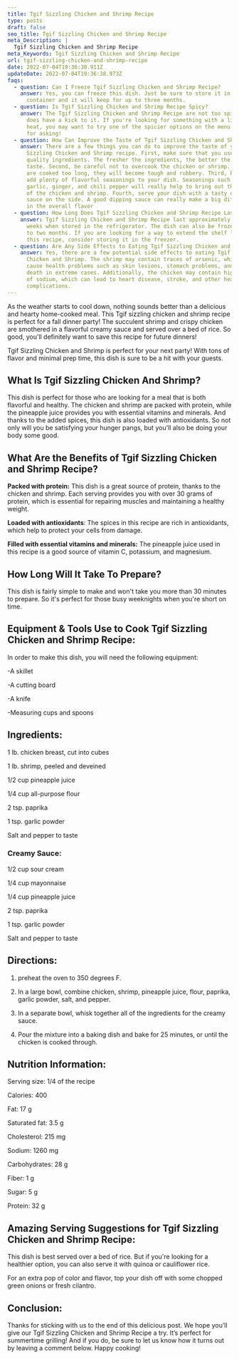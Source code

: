 ```yaml
---
title: Tgif Sizzling Chicken and Shrimp Recipe
type: posts
draft: false
seo_title: Tgif Sizzling Chicken and Shrimp Recipe
meta_Description: |
  Tgif Sizzling Chicken and Shrimp Recipe
meta_Keywords: Tgif Sizzling Chicken and Shrimp Recipe
url: tgif-sizzling-chicken-and-shrimp-recipe
date: 2022-07-04T19:36:38.911Z
updateDate: 2022-07-04T19:36:38.973Z
faqs:
  - question: Can I Freeze Tgif Sizzling Chicken and Shrimp Recipe?
    answer: Yes, you can freeze this dish. Just be sure to store it in an airtight
      container and it will keep for up to three months.
  - question: Is Tgif Sizzling Chicken and Shrimp Recipe Spicy?
    answer: The Tgif Sizzling Chicken and Shrimp Recipe are not too spicy, but it
      does have a kick to it. If you're looking for something with a little more
      heat, you may want to try one of the spicier options on the menu. Thanks
      for asking!
  - question: How Can Improve the Taste of Tgif Sizzling Chicken and Shrimp Recipe?
    answer: There are a few things you can do to improve the taste of your TGIF
      Sizzling Chicken and Shrimp recipe. First, make sure that you use fresh,
      quality ingredients. The fresher the ingredients, the better the dish will
      taste. Second, be careful not to overcook the chicken or shrimp. If they
      are cooked too long, they will become tough and rubbery. Third, be sure to
      add plenty of flavorful seasonings to your dish. Seasonings such as
      garlic, ginger, and chili pepper will really help to bring out the flavor
      of the chicken and shrimp. Fourth, serve your dish with a tasty dipping
      sauce on the side. A good dipping sauce can really make a big difference
      in the overall flavor
  - question: How Long Does Tgif Sizzling Chicken and Shrimp Recipe Last?
    answer: Tgif Sizzling Chicken and Shrimp Recipe last approximately four to six
      weeks when stored in the refrigerator. The dish can also be frozen for up
      to two months. If you are looking for a way to extend the shelf life of
      this recipe, consider storing it in the freezer.
  - question: Are Any Side Effects to Eating Tgif Sizzling Chicken and Shrimp?
    answer: Yes, there are a few potential side effects to eating Tgif Sizzling
      Chicken and Shrimp. The shrimp may contain traces of arsenic, which can
      cause health problems such as skin lesions, stomach problems, and even
      death in extreme cases. Additionally, the chicken may contain high levels
      of sodium, which can lead to heart disease, stroke, and other health
      complications.
---
```

As the weather starts to cool down, nothing sounds better than a delicious and hearty home-cooked meal. This Tgif sizzling chicken and shrimp recipe is perfect for a fall dinner party! The succulent shrimp and crispy chicken are smothered in a flavorful creamy sauce and served over a bed of rice. So good, you'll definitely want to save this recipe for future dinners!

Tgif Sizzling Chicken and Shrimp is perfect for your next party! With tons of flavor and minimal prep time, this dish is sure to be a hit with your guests.

## **What Is Tgif Sizzling Chicken And Shrimp?**

This dish is perfect for those who are looking for a meal that is both flavorful and healthy. The chicken and shrimp are packed with protein, while the pineapple juice provides you with essential vitamins and minerals. And thanks to the added spices, this dish is also loaded with antioxidants. So not only will you be satisfying your hunger pangs, but you'll also be doing your body some good.

## **What Are the Benefits of Tgif Sizzling Chicken and Shrimp Recipe?**

**Packed with protein:** This dish is a great source of protein, thanks to the chicken and shrimp. Each serving provides you with over 30 grams of protein, which is essential for repairing muscles and maintaining a healthy weight.

**Loaded with antioxidants**: The spices in this recipe are rich in antioxidants, which help to protect your cells from damage.

**Filled with essential vitamins and minerals:** The pineapple juice used in this recipe is a good source of vitamin C, potassium, and magnesium.

## **How Long Will It Take To Prepare?**

This dish is fairly simple to make and won't take you more than 30 minutes to prepare. So it's perfect for those busy weeknights when you're short on time.

## **Equipment & Tools Use to Cook Tgif Sizzling Chicken and Shrimp Recipe:**

In order to make this dish, you will need the following equipment:

\-A skillet

\-A cutting board

\-A knife

\-Measuring cups and spoons

## **Ingredients:**

1 lb. chicken breast, cut into cubes

1 lb. shrimp, peeled and deveined

1/2 cup pineapple juice

1/4 cup all-purpose flour

2 tsp. paprika

1 tsp. garlic powder

Salt and pepper to taste

### **Creamy Sauce:**

1/2 cup sour cream

1/4 cup mayonnaise

1/4 cup pineapple juice

2 tsp. paprika

1 tsp. garlic powder

Salt and pepper to taste

## **Directions:**

1. preheat the oven to 350 degrees F.

2. In a large bowl, combine chicken, shrimp, pineapple juice, flour, paprika, garlic powder, salt, and pepper.

3. In a separate bowl, whisk together all of the ingredients for the creamy sauce.

4. Pour the mixture into a baking dish and bake for 25 minutes, or until the chicken is cooked through.

## **Nutrition Information:**

Serving size: 1/4 of the recipe

Calories: 400

Fat: 17 g

Saturated fat: 3.5 g

Cholesterol: 215 mg

Sodium: 1260 mg

Carbohydrates: 28 g

Fiber: 1 g

Sugar: 5 g 

Protein: 32 g

## **Amazing Serving Suggestions for Tgif Sizzling Chicken and Shrimp Recipe:**

This dish is best served over a bed of rice. But if you're looking for a healthier option, you can also serve it with quinoa or cauliflower rice.

For an extra pop of color and flavor, top your dish off with some chopped green onions or fresh cilantro.

## **Conclusion:**

Thanks for sticking with us to the end of this delicious post. We hope you’ll give our Tgif Sizzling Chicken and Shrimp Recipe a try. It’s perfect for summertime grilling! And if you do, be sure to let us know how it turns out by leaving a comment below. Happy cooking!